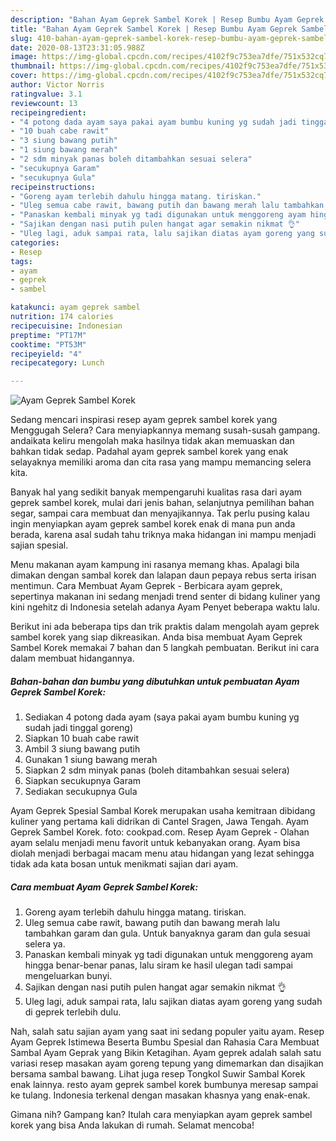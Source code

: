 ```yaml
---
description: "Bahan Ayam Geprek Sambel Korek | Resep Bumbu Ayam Geprek Sambel Korek Yang Bisa Manjain Lidah"
title: "Bahan Ayam Geprek Sambel Korek | Resep Bumbu Ayam Geprek Sambel Korek Yang Bisa Manjain Lidah"
slug: 410-bahan-ayam-geprek-sambel-korek-resep-bumbu-ayam-geprek-sambel-korek-yang-bisa-manjain-lidah
date: 2020-08-13T23:31:05.988Z
image: https://img-global.cpcdn.com/recipes/4102f9c753ea7dfe/751x532cq70/ayam-geprek-sambel-korek-foto-resep-utama.jpg
thumbnail: https://img-global.cpcdn.com/recipes/4102f9c753ea7dfe/751x532cq70/ayam-geprek-sambel-korek-foto-resep-utama.jpg
cover: https://img-global.cpcdn.com/recipes/4102f9c753ea7dfe/751x532cq70/ayam-geprek-sambel-korek-foto-resep-utama.jpg
author: Victor Norris
ratingvalue: 3.1
reviewcount: 13
recipeingredient:
- "4 potong dada ayam saya pakai ayam bumbu kuning yg sudah jadi tinggal goreng"
- "10 buah cabe rawit"
- "3 siung bawang putih"
- "1 siung bawang merah"
- "2 sdm minyak panas boleh ditambahkan sesuai selera"
- "secukupnya Garam"
- "secukupnya Gula"
recipeinstructions:
- "Goreng ayam terlebih dahulu hingga matang. tiriskan."
- "Uleg semua cabe rawit, bawang putih dan bawang merah lalu tambahkan garam dan gula. Untuk banyaknya garam dan gula sesuai selera ya."
- "Panaskan kembali minyak yg tadi digunakan untuk menggoreng ayam hingga benar-benar panas, lalu siram ke hasil ulegan tadi sampai mengeluarkan bunyi."
- "Sajikan dengan nasi putih pulen hangat agar semakin nikmat 👌"
- "Uleg lagi, aduk sampai rata, lalu sajikan diatas ayam goreng yang sudah di geprek terlebih dulu."
categories:
- Resep
tags:
- ayam
- geprek
- sambel

katakunci: ayam geprek sambel 
nutrition: 174 calories
recipecuisine: Indonesian
preptime: "PT17M"
cooktime: "PT53M"
recipeyield: "4"
recipecategory: Lunch

---
```



![Ayam Geprek Sambel Korek](https://img-global.cpcdn.com/recipes/4102f9c753ea7dfe/751x532cq70/ayam-geprek-sambel-korek-foto-resep-utama.jpg)

Sedang mencari inspirasi resep ayam geprek sambel korek yang Menggugah Selera? Cara menyiapkannya memang susah-susah gampang. andaikata keliru mengolah maka hasilnya tidak akan memuaskan dan bahkan tidak sedap. Padahal ayam geprek sambel korek yang enak selayaknya memiliki aroma dan cita rasa yang mampu memancing selera kita.

Banyak hal yang sedikit banyak mempengaruhi kualitas rasa dari ayam geprek sambel korek, mulai dari jenis bahan, selanjutnya pemilihan bahan segar, sampai cara membuat dan menyajikannya. Tak perlu pusing kalau ingin menyiapkan ayam geprek sambel korek enak di mana pun anda berada, karena asal sudah tahu triknya maka hidangan ini mampu menjadi sajian spesial.

Menu makanan ayam kampung ini rasanya memang khas. Apalagi bila dimakan dengan sambal korek dan lalapan daun pepaya rebus serta irisan mentimun. Cara Membuat Ayam Geprek - Berbicara ayam geprek, sepertinya makanan ini sedang menjadi trend senter di bidang kuliner yang kini ngehitz di Indonesia setelah adanya Ayam Penyet beberapa waktu lalu.


Berikut ini ada beberapa tips dan trik praktis dalam mengolah ayam geprek sambel korek yang siap dikreasikan. Anda bisa membuat Ayam Geprek Sambel Korek memakai 7 bahan dan 5 langkah pembuatan. Berikut ini cara dalam membuat hidangannya.

<!--inarticleads1-->

##### Bahan-bahan dan bumbu yang dibutuhkan untuk pembuatan Ayam Geprek Sambel Korek:

1. Sediakan 4 potong dada ayam (saya pakai ayam bumbu kuning yg sudah jadi tinggal goreng)
1. Siapkan 10 buah cabe rawit
1. Ambil 3 siung bawang putih
1. Gunakan 1 siung bawang merah
1. Siapkan 2 sdm minyak panas (boleh ditambahkan sesuai selera)
1. Siapkan secukupnya Garam
1. Sediakan secukupnya Gula


Ayam Geprek Spesial Sambal Korek merupakan usaha kemitraan dibidang kuliner yang pertama kali didrikan di Cantel Sragen, Jawa Tengah. Ayam Geprek Sambel Korek. foto: cookpad.com. Resep Ayam Geprek - Olahan ayam selalu menjadi menu favorit untuk kebanyakan orang. Ayam bisa diolah menjadi berbagai macam menu atau hidangan yang lezat sehingga tidak ada kata bosan untuk menikmati sajian dari ayam. 

<!--inarticleads2-->

##### Cara membuat Ayam Geprek Sambel Korek:

1. Goreng ayam terlebih dahulu hingga matang. tiriskan.
1. Uleg semua cabe rawit, bawang putih dan bawang merah lalu tambahkan garam dan gula. Untuk banyaknya garam dan gula sesuai selera ya.
1. Panaskan kembali minyak yg tadi digunakan untuk menggoreng ayam hingga benar-benar panas, lalu siram ke hasil ulegan tadi sampai mengeluarkan bunyi.
1. Sajikan dengan nasi putih pulen hangat agar semakin nikmat 👌
1. Uleg lagi, aduk sampai rata, lalu sajikan diatas ayam goreng yang sudah di geprek terlebih dulu.


Nah, salah satu sajian ayam yang saat ini sedang populer yaitu ayam. Resep Ayam Geprek Istimewa Beserta Bumbu Spesial dan Rahasia Cara Membuat Sambal Ayam Geprak yang Bikin Ketagihan. Ayam geprek adalah salah satu variasi resep masakan ayam goreng tepung yang dimemarkan dan disajikan bersama sambal bawang. Lihat juga resep Tongkol Suwir Sambal Korek enak lainnya. resto ayam geprek sambel korek bumbunya meresap sampai ke tulang. Indonesia terkenal dengan masakan khasnya yang enak-enak. 

Gimana nih? Gampang kan? Itulah cara menyiapkan ayam geprek sambel korek yang bisa Anda lakukan di rumah. Selamat mencoba!
